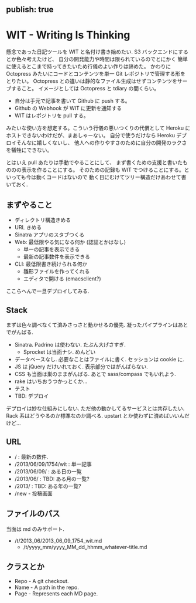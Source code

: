publish: true
----

# WIT - Writing Is Thinking

懸念であった日記ツールを WIT と名付け書き始めたい.
S3 バックエンドにするとか色々考えたけど、
自分の開発能力や時間は限られているのでとにかく
簡単に使えるとこまで持ってきたいため行儀のよい作りは諦めた。
かわりに Octopress みたいにコードとコンテンツを単一 Git レポジトリで管理する形をとりたい。
Octopress との違いは静的なファイル生成はせずコンテンツをサーブすること。
イメージとしては Octopress と tdiary の間くらい。

 * 自分は手元で記事を書いて Github に push する。
 * Github の Webhook が WIT に更新を通知する
 * WIT はレポジトリを pull する。

みたいな使い方を想定する。こういう行儀の悪いつくりの代償として
Heroku にホストできないわけだが、まあしゃーない。
自分で使うだけなら Heroku デプロイそんなに嬉しくないし、
他人への作りやすさのために自分の開発のラクさを犠牲にできない。

とはいえ pull あたりは手動でやることにして、
まず書くための支援と書いたもののの表示を作ることにする。
そのための記録も WIT でつけることにする。といっても今は動くコードはないので
動く日にむけてツリー構造だけあわせて書いておく.

## まずやること

 * ディレクトリ構造きめる
 * URL きめる
 * Sinatra アプリのスタブつくる
 * Web: 最低限やる気になる何か (認証とかはなし)
   * 単一の記事を表示できる
   * 最新の記事数件を表示できる
 * CLI: 最低限書き続けられる何か
   * 雛形ファイルを作ってくれる
   * エディタで開ける (emacsclient?)

ここらへんで一旦デプロイしてみる.

## Stack

まずは色々調べなくて済みさっさと動かせるの優先.
凝ったパイプラインはあとでがんばる.

 * Sinatra. Padrino は使わない. たぶん大げさすぎ.
   * Sprocket は当面ナシ. めんどい
 * データベースなし. 必要なことはファイルに書く. セッションは cookie に.
 * JS は jQuery だけいれておく. 表示部分ではがんばらない.
 * CSS も当面は巣のままがんばる. あとで sass/compass でもいれよう.
 * rake はいちおうつかっとくか...
 * テスト
 * TBD: デプロイ

デプロイは妙な仕組みにしない. ただ他の動かしてるサービスとは共存したい.
Rack 系はどうやるのか標準なのか調べる. upstart とか使わずに済めばいいんだけど...

## URL

 * / : 最新の数件.
 * /2013/06/09/1754/wit : 単一記事
 * /2013/06/09/ : ある日の一覧
 * /2013/06/ : TBD: ある月の一覧?
 * /2013/ : TBD: ある年の一覧?
 * /new - 投稿画面

## ファイルのパス

当面は md のみサポート.

 * /t/2013_06/2013_06_09_1754_wit.md
   * /t/yyyy_mm/yyyy_MM_dd_hhmm_whatever-title.md

## クラスとか

 * Repo - A git checkout.
 * Name - A path in the repo.
 * Page - Represents each MD page.
